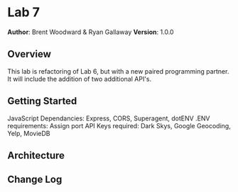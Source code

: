 # Lab 7

**Author**: Brent Woodward & Ryan Gallaway
**Version**: 1.0.0

## Overview
This lab is refactoring of Lab 6, but with a new paired programming partner. It will include the addition of two additional API's.

## Getting Started
JavaScript Dependancies: Express, CORS, Superagent, dotENV
.ENV requirements: Assign port
API Keys required: Dark Skys, Google Geocoding, Yelp, MovieDB

## Architecture
<!-- Provide a detailed description of the application design. What technologies (languages, libraries, etc) you're using, and any other relevant design information. -->

## Change Log
<!-- Use this area to document the iterative changes made to your application as each feature is successfully implemented. Use time stamps. Here's an examples:

01-01-2001 4:59pm - Application now has a fully-functional express server, with a GET route for the location resource.

## Credits and Collaborations
Samm Hamm
Adam Wittnam
Heather Cherwaty



## Number and name of feature: Refactor Code

Estimate of time needed to complete: _____

Start time: _____

Finish time: _____

Actual time needed to complete: _____


## Number and name of feature: Add YELP API

Estimate of time needed to complete: _____

Start time: _____

Finish time: _____

Actual time needed to complete: _____


## Number and name of feature: Add MovieDB API

Estimate of time needed to complete: _____

Start time: _____

Finish time: _____

Actual time needed to complete: _____
